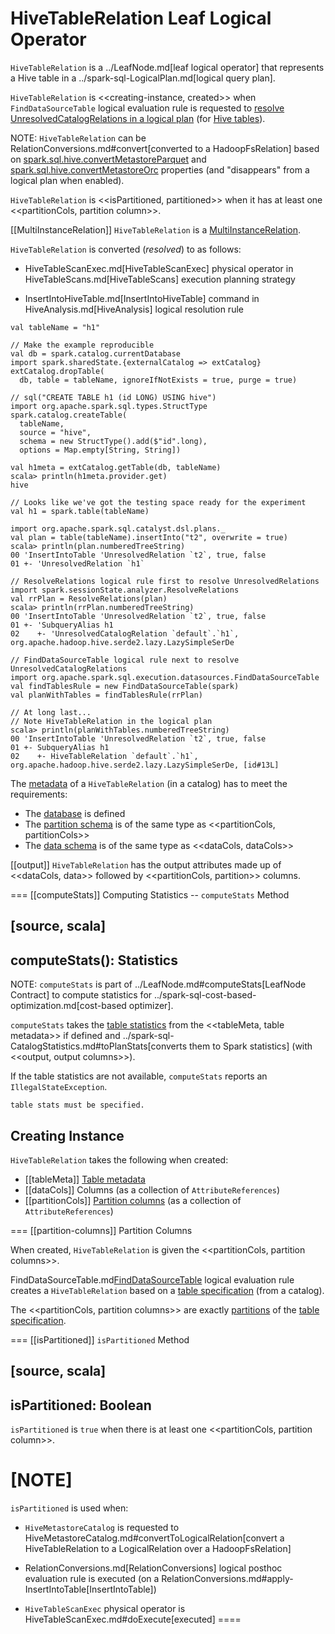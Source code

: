# HiveTableRelation Leaf Logical Operator

`HiveTableRelation` is a ../LeafNode.md[leaf logical operator] that represents a Hive table in a ../spark-sql-LogicalPlan.md[logical query plan].

`HiveTableRelation` is <<creating-instance, created>> when `FindDataSourceTable` logical evaluation rule is requested to [resolve UnresolvedCatalogRelations in a logical plan](../logical-analysis-rules/FindDataSourceTable.md#apply) (for [Hive tables](../logical-analysis-rules/FindDataSourceTable.md#readHiveTable)).

NOTE: `HiveTableRelation` can be RelationConversions.md#convert[converted to a HadoopFsRelation] based on [spark.sql.hive.convertMetastoreParquet](configuration-properties.md#spark.sql.hive.convertMetastoreParquet) and [spark.sql.hive.convertMetastoreOrc](configuration-properties.md#spark.sql.hive.convertMetastoreOrc) properties (and "disappears" from a logical plan when enabled).

`HiveTableRelation` is <<isPartitioned, partitioned>> when it has at least one <<partitionCols, partition column>>.

[[MultiInstanceRelation]]
`HiveTableRelation` is a [MultiInstanceRelation](../logical-operators/MultiInstanceRelation.md).

`HiveTableRelation` is converted (_resolved_) to as follows:

* HiveTableScanExec.md[HiveTableScanExec] physical operator in HiveTableScans.md[HiveTableScans] execution planning strategy

* InsertIntoHiveTable.md[InsertIntoHiveTable] command in HiveAnalysis.md[HiveAnalysis] logical resolution rule

```text
val tableName = "h1"

// Make the example reproducible
val db = spark.catalog.currentDatabase
import spark.sharedState.{externalCatalog => extCatalog}
extCatalog.dropTable(
  db, table = tableName, ignoreIfNotExists = true, purge = true)

// sql("CREATE TABLE h1 (id LONG) USING hive")
import org.apache.spark.sql.types.StructType
spark.catalog.createTable(
  tableName,
  source = "hive",
  schema = new StructType().add($"id".long),
  options = Map.empty[String, String])

val h1meta = extCatalog.getTable(db, tableName)
scala> println(h1meta.provider.get)
hive

// Looks like we've got the testing space ready for the experiment
val h1 = spark.table(tableName)

import org.apache.spark.sql.catalyst.dsl.plans._
val plan = table(tableName).insertInto("t2", overwrite = true)
scala> println(plan.numberedTreeString)
00 'InsertIntoTable 'UnresolvedRelation `t2`, true, false
01 +- 'UnresolvedRelation `h1`

// ResolveRelations logical rule first to resolve UnresolvedRelations
import spark.sessionState.analyzer.ResolveRelations
val rrPlan = ResolveRelations(plan)
scala> println(rrPlan.numberedTreeString)
00 'InsertIntoTable 'UnresolvedRelation `t2`, true, false
01 +- 'SubqueryAlias h1
02    +- 'UnresolvedCatalogRelation `default`.`h1`, org.apache.hadoop.hive.serde2.lazy.LazySimpleSerDe

// FindDataSourceTable logical rule next to resolve UnresolvedCatalogRelations
import org.apache.spark.sql.execution.datasources.FindDataSourceTable
val findTablesRule = new FindDataSourceTable(spark)
val planWithTables = findTablesRule(rrPlan)

// At long last...
// Note HiveTableRelation in the logical plan
scala> println(planWithTables.numberedTreeString)
00 'InsertIntoTable 'UnresolvedRelation `t2`, true, false
01 +- SubqueryAlias h1
02    +- HiveTableRelation `default`.`h1`, org.apache.hadoop.hive.serde2.lazy.LazySimpleSerDe, [id#13L]
```

The [metadata](../CatalogTable.md) of a `HiveTableRelation` (in a catalog) has to meet the requirements:

* The [database](../CatalogTable.md#identifier) is defined
* The [partition schema](../CatalogTable.md#partitionSchema) is of the same type as <<partitionCols, partitionCols>>
* The [data schema](../CatalogTable.md#dataSchema) is of the same type as <<dataCols, dataCols>>

[[output]]
`HiveTableRelation` has the output attributes made up of <<dataCols, data>> followed by <<partitionCols, partition>> columns.

=== [[computeStats]] Computing Statistics -- `computeStats` Method

[source, scala]
----
computeStats(): Statistics
----

NOTE: `computeStats` is part of ../LeafNode.md#computeStats[LeafNode Contract] to compute statistics for ../spark-sql-cost-based-optimization.md[cost-based optimizer].

`computeStats` takes the [table statistics](../CatalogTable.md#stats) from the <<tableMeta, table metadata>> if defined and ../spark-sql-CatalogStatistics.md#toPlanStats[converts them to Spark statistics] (with <<output, output columns>>).

If the table statistics are not available, `computeStats` reports an `IllegalStateException`.

```text
table stats must be specified.
```

## Creating Instance

`HiveTableRelation` takes the following when created:

* [[tableMeta]] [Table metadata](../CatalogTable.md)
* [[dataCols]] Columns (as a collection of `AttributeReferences`)
* [[partitionCols]] [Partition columns](#partition-columns) (as a collection of `AttributeReferences`)

=== [[partition-columns]] Partition Columns

When created, `HiveTableRelation` is given the <<partitionCols, partition columns>>.

FindDataSourceTable.md[FindDataSourceTable](../logical-analysis-rules/FindDataSourceTable.md) logical evaluation rule creates a `HiveTableRelation` based on a [table specification](../CatalogTable.md) (from a catalog).

The <<partitionCols, partition columns>> are exactly [partitions](../CatalogTable.md#partitionSchema) of the [table specification](../CatalogTable.md).

=== [[isPartitioned]] `isPartitioned` Method

[source, scala]
----
isPartitioned: Boolean
----

`isPartitioned` is `true` when there is at least one <<partitionCols, partition column>>.

[NOTE]
====
`isPartitioned` is used when:

* `HiveMetastoreCatalog` is requested to HiveMetastoreCatalog.md#convertToLogicalRelation[convert a HiveTableRelation to a LogicalRelation over a HadoopFsRelation]

* RelationConversions.md[RelationConversions] logical posthoc evaluation rule is executed (on a RelationConversions.md#apply-InsertIntoTable[InsertIntoTable])

* `HiveTableScanExec` physical operator is HiveTableScanExec.md#doExecute[executed]
====
